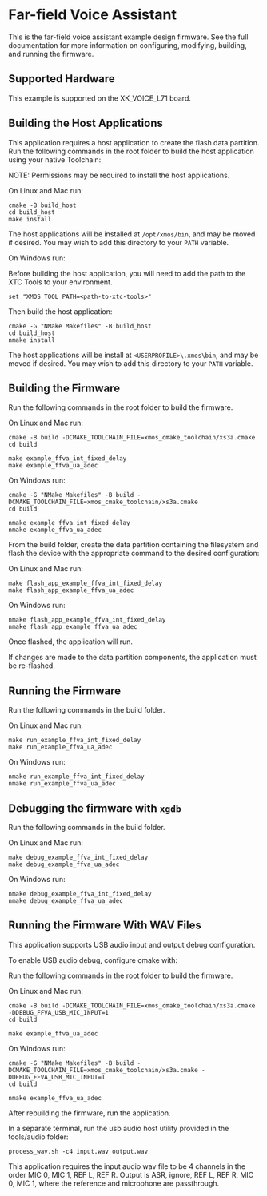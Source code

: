 # Far-field Voice Assistant

This is the far-field voice assistant example design firmware.  See the full documentation for more information on configuring, modifying, building, and running the firmware.

## Supported Hardware

This example is supported on the XK_VOICE_L71 board.

## Building the Host Applications

This application requires a host application to create the flash data partition. Run the following commands in the root folder to build the host application using your native Toolchain:

NOTE: Permissions may be required to install the host applications.

On Linux and Mac run:

    cmake -B build_host
    cd build_host
    make install

The host applications will be installed at ``/opt/xmos/bin``, and may be moved if desired.  You may wish to add this directory to your ``PATH`` variable.

On Windows run:

Before building the host application, you will need to add the path to the XTC Tools to your environment.

    set "XMOS_TOOL_PATH=<path-to-xtc-tools>"

Then build the host application:

    cmake -G "NMake Makefiles" -B build_host
    cd build_host
    nmake install

The host applications will be install at ``<USERPROFILE>\.xmos\bin``, and may be moved if desired.  You may wish to add this directory to your ``PATH`` variable.
## Building the Firmware

Run the following commands in the root folder to build the firmware.

On Linux and Mac run:

    cmake -B build -DCMAKE_TOOLCHAIN_FILE=xmos_cmake_toolchain/xs3a.cmake
    cd build

    make example_ffva_int_fixed_delay
    make example_ffva_ua_adec

On Windows run:

    cmake -G "NMake Makefiles" -B build -DCMAKE_TOOLCHAIN_FILE=xmos_cmake_toolchain/xs3a.cmake
    cd build

    nmake example_ffva_int_fixed_delay
    nmake example_ffva_ua_adec

From the build folder, create the data partition containing the filesystem and
flash the device with the appropriate command to the desired configuration:

On Linux and Mac run:

    make flash_app_example_ffva_int_fixed_delay
    make flash_app_example_ffva_ua_adec

On Windows run:

    nmake flash_app_example_ffva_int_fixed_delay
    nmake flash_app_example_ffva_ua_adec

Once flashed, the application will run.

If changes are made to the data partition components, the application must be
re-flashed.

## Running the Firmware

Run the following commands in the build folder.

On Linux and Mac run:

    make run_example_ffva_int_fixed_delay
    make run_example_ffva_ua_adec

On Windows run:

    nmake run_example_ffva_int_fixed_delay
    nmake run_example_ffva_ua_adec

## Debugging the firmware with `xgdb`

Run the following commands in the build folder.

On Linux and Mac run:

    make debug_example_ffva_int_fixed_delay
    make debug_example_ffva_ua_adec

On Windows run:

    nmake debug_example_ffva_int_fixed_delay
    nmake debug_example_ffva_ua_adec

## Running the Firmware With WAV Files

This application supports USB audio input and output debug configuration.

To enable USB audio debug, configure cmake with:

Run the following commands in the root folder to build the firmware.

On Linux and Mac run:

    cmake -B build -DCMAKE_TOOLCHAIN_FILE=xmos_cmake_toolchain/xs3a.cmake -DDEBUG_FFVA_USB_MIC_INPUT=1
    cd build

    make example_ffva_ua_adec

On Windows run:

    cmake -G "NMake Makefiles" -B build -DCMAKE_TOOLCHAIN_FILE=xmos_cmake_toolchain/xs3a.cmake -DDEBUG_FFVA_USB_MIC_INPUT=1
    cd build

    nmake example_ffva_ua_adec

After rebuilding the firmware, run the application.

In a separate terminal, run the usb audio host utility provided in the tools/audio folder:

    process_wav.sh -c4 input.wav output.wav

This application requires the input audio wav file to be 4 channels in the order MIC 0, MIC 1, REF L, REF R.  Output is ASR, ignore, REF L, REF R, MIC 0, MIC 1, where the reference and microphone are passthrough.
